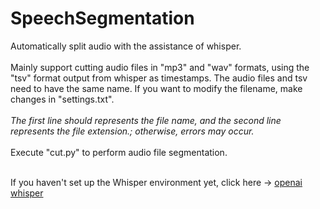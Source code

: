 # SpeechSegmentation
 Automatically split audio with the assistance of whisper.<br><br>
 Mainly support cutting audio files in "mp3" and "wav" formats, using the "tsv" format output from whisper as timestamps. The audio files and tsv need to have the same name. If you want to modify the filename, make changes in "settings.txt".<br><br>
 *The first line should represents the file name, and the second line represents the file extension.; otherwise, errors may occur.*<br><br>
 Execute "cut.py" to perform audio file segmentation.<br><br>
 
 If you haven't set up the Whisper environment yet, click here -> [openai whisper](https://github.com/openai/whisper "openai whisper")

